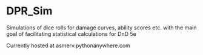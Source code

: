 # DPR_Sim
Simulations of dice rolls for damage curves, ability scores etc. with the main goal of facilitating statistical calculations for DnD 5e

Currently hosted at asmerv.pythonanywhere.com


